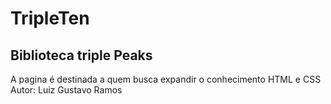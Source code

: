 # TripleTen

## Biblioteca triple Peaks

A pagina é destinada a quem busca expandir o conhecimento
HTML e CSS
Autor: Luiz Gustavo Ramos
